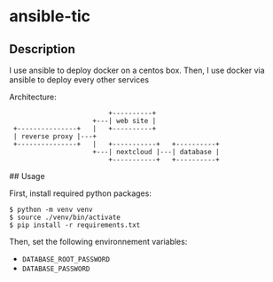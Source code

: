# ansible-tic


## Description

I use ansible to deploy docker on a centos box.
Then, I use docker via ansible to deploy every other services

Architecture:
```
                         +----------+
                     +---| web site |
 +---------------+   |   +----------+
 | reverse proxy |---+
 +---------------+   |   +-----------+   +----------+
                     +---| nextcloud |---| database |
                         +-----------+   +----------+
```



## Usage

First, install required python packages:
```
$ python -m venv venv
$ source ./venv/bin/activate
$ pip install -r requirements.txt
```

Then, set the following environnement variables:
* `DATABASE_ROOT_PASSWORD`
* `DATABASE_PASSWORD`
